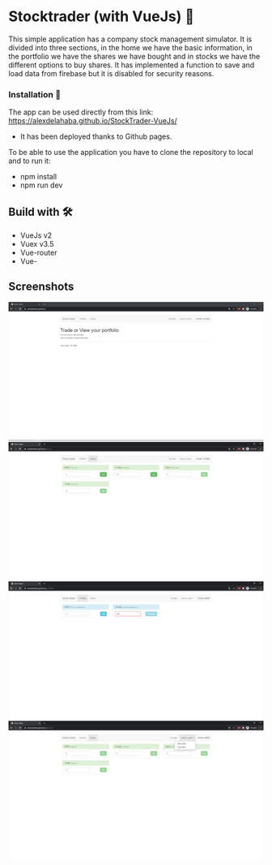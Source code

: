 # Stocktrader (with VueJs) 🚀

This simple application has a company stock management simulator. It is divided into three sections, in the home we have the basic information, in the portfolio we have the shares we have bought and in stocks we have the different options to buy shares.
It has implemented a function to save and load data from firebase but it is disabled for security reasons.


### Installation 🔧
The app can be used directly from this link: https://alexdelahaba.github.io/StockTrader-VueJs/
* It has been deployed thanks to Github pages.

To be able to use the application you have to clone the repository to local and to run it:
* npm install
* npm run dev

## Build with 🛠️

* VueJs v2
* Vuex v3.5
* Vue-router
* Vue-


## Screenshots 
![alt text](https://github.com/alexdelahaba/StockTrader-VueJs/blob/master/src/assets/screenshots/1.PNG?raw=true)
![alt text](https://github.com/alexdelahaba/StockTrader-VueJs/blob/master/src/assets/screenshots/2.PNG?raw=true)
![alt text](https://github.com/alexdelahaba/StockTrader-VueJs/blob/master/src/assets/screenshots/3.PNG?raw=true)
![alt text](https://github.com/alexdelahaba/StockTrader-VueJs/blob/master/src/assets/screenshots/4.PNG?raw=true)


